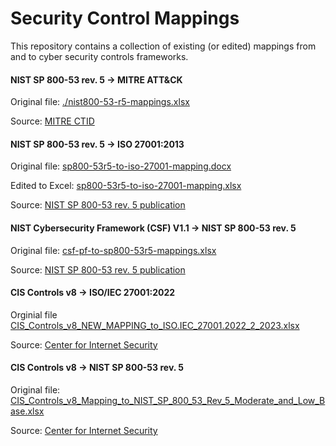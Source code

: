 # Security Control Mappings
This repository contains a collection of existing (or edited) mappings from and to cyber security controls frameworks.

#### NIST SP 800-53 rev. 5 -> MITRE ATT&CK
Original file: [./nist800-53-r5-mappings.xlsx](./nist800-53-r5-mappings.xlsx)

Source: [MITRE CTID](https://github.com/center-for-threat-informed-defense/attack-control-framework-mappings)

#### NIST SP 800-53 rev. 5 -> ISO 27001:2013
Original file: [sp800-53r5-to-iso-27001-mapping.docx](./sp800-53r5-to-iso-27001-mapping.docx)

Edited to Excel: [sp800-53r5-to-iso-27001-mapping.xlsx](./sp800-53r5-to-iso-27001-mapping.xlsx)

Source: [NIST SP 800-53 rev. 5 publication](https://csrc.nist.gov/publications/detail/sp/800-53/rev-5/final)

#### NIST Cybersecurity Framework (CSF) V1.1 -> NIST SP 800-53 rev. 5
Original file: [csf-pf-to-sp800-53r5-mappings.xlsx](./csf-pf-to-sp800-53r5-mappings.xlsx)

Source: [NIST SP 800-53 rev. 5 publication](https://csrc.nist.gov/publications/detail/sp/800-53/rev-5/final)

#### CIS Controls v8 -> ISO/IEC 27001:2022
Orginial file [CIS_Controls_v8_NEW_MAPPING_to_ISO.IEC_27001.2022_2_2023.xlsx](./CIS_Controls_v8_NEW_MAPPING_to_ISO.IEC_27001.2022_2_2023.xlsx)

Source: [Center for Internet Security](https://www.cisecurity.org/insights/white-papers/cis-controls-v8-mapping-to-iso-iec-27001-2022)

#### CIS Controls v8 -> NIST SP 800-53 rev. 5
Original file: [CIS_Controls_v8_Mapping_to_NIST_SP_800_53_Rev_5_Moderate_and_Low_Base.xlsx](./CIS_Controls_v8_Mapping_to_NIST_SP_800_53_Rev_5_Moderate_and_Low_Base.xlsx)

Source: [Center for Internet Security](https://www.cisecurity.org/insights/white-papers/cis-controls-v8-mapping-to-nist-800-53-rev-5)
